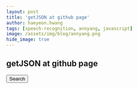 ```yaml
---
layout: post
title: 'getJSON at github page' 
author: haeyeon.hwang
tags: [speech-recognition, annyang, javascript]
image: /assets/img/blog/annyang.png
hide_image: true
---
```


## **getJSON at github page**

<div id='getjson-demo-block' class='container'>
  <div id='getjson-demo'></div>
</div>
<button class="getjson-demo-btn">Search</button>